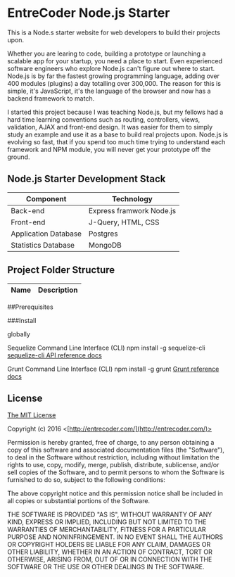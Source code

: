 
# EntreCoder Node.js Starter

This is a Node.s starter website for web developers to build their projects upon.

Whether you are learing to code, building a prototype or launching a scalable app for your startup, you need a place to start. Even experienced software engineers who explore Node.js can't figure out where to start. Node.js is by far the fastest growing programming language, adding over 400 modules (plugins) a day totalling over 300,000. The reason for this is simple, it's JavaScript, it's the language of the browser and now has a backend framework to match.

I started this project because I was teaching Node.js, but my fellows had a hard time learning conventions such as routing, controllers, views, validation, AJAX and front-end design. It was easier for them to simply study an example and use it as a base to build real projects upon. Node.js is evolving so fast, that if you spend too much time trying to understand each framework and NPM module, you will never get your prototype off the ground. 

## Node.js Starter Development Stack
| Component           | Technology                |
|---------------------|---------------------------|
| Back-end            | Express framwork Node.js  |
| Front-end           | J-Query, HTML, CSS        |
| Application Database| Postgres                  |
| Statistics Database | MongoDB                   |


Project Folder Structure
-----------------

| Name                               | Description                                                  |
| ---------------------------------- | ------------------------------------------------------------ |


##Prerequisites

###Install

globally

Sequelize Command Line Interface (CLI)
npm install -g sequelize-cli
[sequelize-cli API reference docs](https://github.com/sequelize/cli)

Grunt Command Line Interface (CLI)
npm install -g grunt
[Grunt reference docs](https://github.com/sequelize/cli)

## License

[The MIT License](http://opensource.org/licenses/MIT)

Copyright (c) 2016 <[http://entrecoder.com/](http://entrecoder.com/)>

Permission is hereby granted, free of charge, to any person obtaining a copy of this software and associated documentation files (the "Software"), to deal in the Software without restriction, including without limitation the rights to use, copy, modify, merge, publish, distribute, sublicense, and/or sell copies of the Software, and to permit persons to whom the Software is furnished to do so, subject to the following conditions:

The above copyright notice and this permission notice shall be included in all copies or substantial portions of the Software.

THE SOFTWARE IS PROVIDED "AS IS", WITHOUT WARRANTY OF ANY KIND, EXPRESS OR IMPLIED, INCLUDING BUT NOT LIMITED TO THE WARRANTIES OF MERCHANTABILITY, FITNESS FOR A PARTICULAR PURPOSE AND NONINFRINGEMENT. IN NO EVENT SHALL THE AUTHORS OR COPYRIGHT HOLDERS BE LIABLE FOR ANY CLAIM, DAMAGES OR OTHER LIABILITY, WHETHER IN AN ACTION OF CONTRACT, TORT OR OTHERWISE, ARISING FROM, OUT OF OR IN CONNECTION WITH THE SOFTWARE OR THE USE OR OTHER DEALINGS IN THE SOFTWARE.
